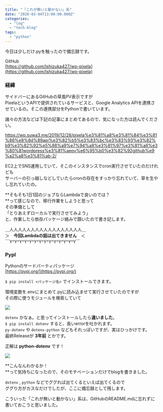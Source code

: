 ```yaml
---
title: "「これが無いと動かない」系"
date: "2020-03-04T13:00:00.000Z"
categories: 
  - "log"
  - "tech-blog"
tags: 
  - "python"
---
```


今日は少しだけ.pyを触ったので備忘録です。

GitHub  
[https://github.com/Ishizuka427/wp-pixela](https://github.com/Ishizuka427/wp-pixela)

### 経緯

サイドバーにあるGitHubの草風PV表示ですが  
PixelaというAPIで提供されているサービスと、Google Analytics APIを連携させているの。そこの連携部分をPythonで書いています。

諸々の方法などは下記の記事にまとめてあるので、気になった方は読んでください。

https://wp.suwa3.me/2019/12/28/pixela%e3%81%a8%e3%81%84%e3%81%86%e8%8d%89api%e3%82%b5%e3%83%bc%e3%83%93%e3%82%b9%e3%82%92%e5%88%a9%e7%94%a8%e3%81%97%e3%81%a6%e3%80%81wordpress%e3%81%aepv%e6%95%b0%e3%82%92github%e9%a2%a8%e3%81%ab-2/

EC2上でSNS運用していて、そこのインスタンスでcron実行させていたのだけれども  
サーバーの引っ越しなどしていたらcronの存在をすっかり忘れていて、草を生やし忘れていたの。

**そもそも1日1回のジョブならLambdaで良いのでは？  
**って感じなので、移行作業をしようと思って  
その準備として  
「とりあえずローカルで実行させてみよう」  
と、作業したら依存パッケージ絡みで躓いたので書き記します。

＿人人人人人人人人人人人人人人人人人＿  
＞　**今回Lambdaの話は出てきません**　＜  
￣Y^Y^Y^Y^Y^Y^Y^Y^Y^Y^Y^Y^Y^Y￣

### PypI

Pythonのサードパーティパッケージ  
[https://pypi.org/](https://pypi.org/)

`$ pip install <パッケージ名>` でインストールできます。

環境変数を.envにまとめて.pyに読み込ませて実行させていたのですが  
その際に使うモジュールを検索していて

![](images/スクリーンショット-2020-03-06-14.07.58.png)

`dotenv` かなぁ。と思ってインストールしたら**違いました**。  
`$ pip install dotenv` すると、長いerrorを吐かれます。  
`py-dotenv` や `dotenv-python` などもそれっぽいですが、実はひっかけです。  
最終Releaseが **3年前** とかです。

正解は **python-dotenv** です！

![](images/スクリーンショット-2020-03-06-14.12.20.png)

**こんなんわかるか！  
**って気持ちになったので、そのモチベーションだけでblogを書きました。

`dotenv` , `python` などでググれば出てくるといえば出てくるので  
ググり方がカスなだけでしたが、ここに備忘録として残します。

こういった「これが無いと動かない」系は、GitHubのREADME.mdに忘れずに書いておこうと思いました。
